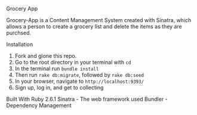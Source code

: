 Grocery App

Grocery-App is a Content Management System created with Sinatra, which allows a person to create a grocery list and delete the items as they are purchsed.

Installation

1. Fork and glone this repo.
2. Go to the root directory in your terminal with ```cd ```
3. In the terminal run ```bundle install```
4. Then run ```rake db:migrate```, followed by ```rake db:seed```
5. In your browser, navigate to ```http://localhost:9393/```
6. Sign up, log in, and get to collecting

Built With
Ruby 2.6.1
Sinatra - The web framework used
Bundler - Dependency Management

